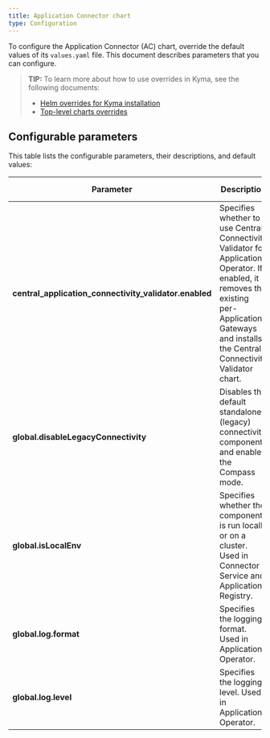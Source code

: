 ```yaml
---
title: Application Connector chart
type: Configuration
---
```


To configure the Application Connector (AC) chart, override the default values of its `values.yaml` file. This document describes parameters that you can configure.

>**TIP:** To learn more about how to use overrides in Kyma, see the following documents:
>* [Helm overrides for Kyma installation](/root/kyma/#configuration-helm-overrides-for-kyma-installation)
>* [Top-level charts overrides](/root/kyma/#configuration-helm-overrides-for-kyma-installation-top-level-charts-overrides)

## Configurable parameters

This table lists the configurable parameters, their descriptions, and default values:

| Parameter | Description | Default value |
|-----------|-------------|---------------|
| **central_application_connectivity_validator.enabled** | Specifies whether to use Central Connectivity Validator for Application Operator. If enabled, it removes the existing per-Application Gateways and installs the Central Connectivity Validator chart. | `false` |
| **global.disableLegacyConnectivity** | Disables the default standalone (legacy) connectivity components and enables the Compass mode. | `false` |
| **global.isLocalEnv** | Specifies whether the component is run locally or on a cluster. Used in Connector Service and Application Registry. | `false` |
| **global.log.format** | Specifies the logging format. Used in Application Operator. | `json` |
| **global.log.level** | Specifies the logging level. Used in Application Operator. | `warn` |